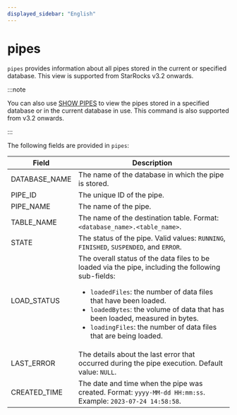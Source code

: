```yaml
---
displayed_sidebar: "English"
---
```


# pipes

`pipes` provides information about all pipes stored in the current or specified database. This view is supported from StarRocks v3.2 onwards.

:::note

You can also use [SHOW PIPES](../../sql-reference/sql-statements/loading_unloading/pipe/SHOW_PIPES.md) to view the pipes stored in a specified database or in the current database in use. This command is also supported from v3.2 onwards.

:::

The following fields are provided in `pipes`:

| **Field**     | **Description**                                              |
| ------------- | ------------------------------------------------------------ |
| DATABASE_NAME | The name of the database in which the pipe is stored.        |
| PIPE_ID       | The unique ID of the pipe.                                   |
| PIPE_NAME     | The name of the pipe.                                        |
| TABLE_NAME    | The name of the destination table. Format: `<database_name>.<table_name>`. |
| STATE         | The status of the pipe. Valid values: `RUNNING`, `FINISHED`, `SUSPENDED`, and `ERROR`. |
| LOAD_STATUS   | The overall status of the data files to be loaded via the pipe, including the following sub-fields:<ul><li>`loadedFiles`: the number of data files that have been loaded.</li><li>`loadedBytes`: the volume of data that has been loaded, measured in bytes.</li><li>`loadingFiles`: the number of data files that are being loaded.</li></ul> |
| LAST_ERROR    | The details about the last error that occurred during the pipe execution. Default value: `NULL`. |
| CREATED_TIME  | The date and time when the pipe was created. Format: `yyyy-MM-dd HH:mm:ss`. Example: `2023-07-24 14:58:58`. |
